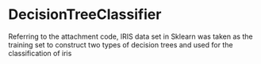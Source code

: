 # DecisionTreeClassifier
Referring to the attachment code, lRIS data set in Sklearn was taken as the training set to construct two types of decision trees and used for the classification of iris
